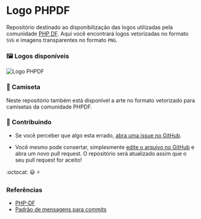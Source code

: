 # Logo PHPDF

Repositório destinado ao disponibilização das logos utilizadas pela comunidade [PHP DF](https://phpdf.org.br). Aqui você encontrará logos vetorizadas no formato `SVG` e imagens transparentes no formato `PNG`.

### :framed_picture:  Logos disponíveis 
![Logo PHPDF](https://github.com/php-df/logo/blob/master/PHP-DF-ORIGINAL.png)

### :shirt: Camiseta 

Neste repositório também está disponível a arte no formato vetorizado para camisetas da comunidade PHPDF.

### :handshake: Contribuindo

 * Se você perceber que algo esta errado, [abra uma issue no GitHub](https://github.com/php-fig/php-fig.github.com/issues).

 * Você mesmo pode consertar, simplesmente [edite o arquivo no GitHub](https://github.com/blog/905-edit-like-an-ace) e abra um novo pull request. O repositório será atualizado assim que o seu pull request for aceito!

:octocat: :smiley: :zap:

### Referências
- [PHP-DF](https://phpdf.org.br)
- [Padrão de mensagens para commits](https://github.com/devbrotherhood/cmc)
